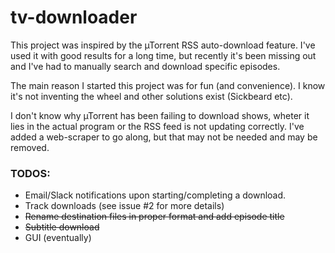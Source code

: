 # tv-downloader

This project was inspired by the µTorrent RSS auto-download feature. I've used it with good results for a long time, but recently it's been missing out and I've had to manually search and download specific episodes.

The main reason I started this project was for fun (and convenience). I know it's not inventing the wheel and other solutions exist (Sickbeard etc).

I don't know why µTorrent has been failing to download shows, wheter it lies in the actual program or the RSS feed is not updating correctly. I've added a web-scraper to go along, but that may not be needed and may be removed.

### TODOS:
* Email/Slack notifications upon starting/completing a download.
* Track downloads (see issue #2 for more details)
* ~~Rename destination files in proper format and add episode title~~
* ~~Subtitle download~~
* GUI (eventually)
